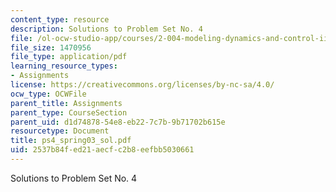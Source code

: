 ```yaml
---
content_type: resource
description: Solutions to Problem Set No. 4
file: /ol-ocw-studio-app/courses/2-004-modeling-dynamics-and-control-ii-spring-2003/2537b84fed21aecfc2b8eefbb5030661_ps4_spring03_sol.pdf
file_size: 1470956
file_type: application/pdf
learning_resource_types:
- Assignments
license: https://creativecommons.org/licenses/by-nc-sa/4.0/
ocw_type: OCWFile
parent_title: Assignments
parent_type: CourseSection
parent_uid: d1d74878-54e8-eb22-7c7b-9b71702b615e
resourcetype: Document
title: ps4_spring03_sol.pdf
uid: 2537b84f-ed21-aecf-c2b8-eefbb5030661
---
```

Solutions to Problem Set No. 4